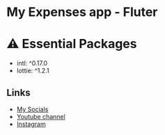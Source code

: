 # My Expenses app - Fluter
# ⚠️ Essential Packages 
* intl: ^0.17.0
* lottie: ^1.2.1
## Links
* [My Socials](https://znap.link/CodeWithFlexz)
* [Youtube channel](https://www.youtube.com/channel/UCLVrYXt3SL9rT-IcDmgU9Wg)
* [Instagram](https://instagram.com/codewithflexz)
